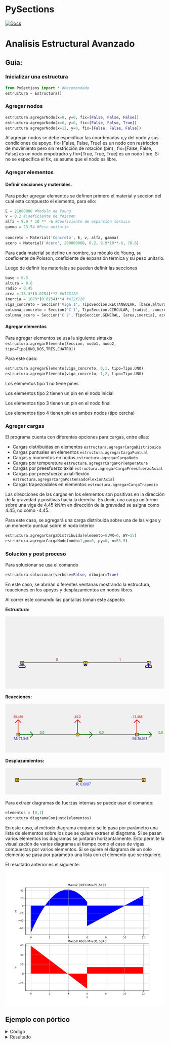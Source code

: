 # PySections

[![Docs](https://github.com/ZibraMax/PySections/actions/workflows/docs.yml/badge.svg)](https://github.com/ZibraMax/PySections/actions/workflows/docs.yml)

# Analisis Estructural Avanzado

## Guia:

### Inicializar una estructura
```python
from PySections import * #Recomendado
estructura = Estructura() 
```
### Agregar nodos
```python
estructura.agregarNodo(x=0, y=0, fix=[False, False, False])
estructura.agregarNodo(x=6, y=0, fix=[False, False, True])
estructura.agregarNodo(x=12, y=0, fix=[False, False, False])
```
Al agregar nodos se debe especificar las coordenadas x,y del nodo y sus condiciones de apoyo. fix=[False, False, True] es un nodo con restriccion de movimiento pero sin restricción de rotación (pin)
, fix=[False, False, False] es un nodo empotradro y fix=[True, True, True] es un nodo libre. Si no se especifica el fix, se asume que el nodo es libre.

### Agregar elementos
#### Definir secciones y materiales.

Para poder agregar elementos se definen primero el material y seccion del cual esta compuesto el elemento, para ello:

```python
E = 21000000 #Modulo de Young
v = 0.2 #Coeficiente de Poisson
alfa = 9.9 * 10 ** -6 #Coeficiente de expansión térmica
gamma = 23.54 #Peso unitario

concreto = Material('Concreto', E, v, alfa, gamma)
acero = Material('Acero', 200000000, 0.2, 9.9*10**-6, 78.6)
```
Para cada material se define un nombre, su módulo de Young, su coeficiente de Poisson, coeficiente de expansión térmica y su peso unitario.

Luego de definir los materiales se pueden definir las secciones
```python
base = 0.3
altura = 0.6
radio = 0.45
area = 35.3*(0.0254)**2 #W12X120
inercia = 1070*(0.0254)**4 #W12X120
viga_concreto = Seccion('Viga 1', TipoSeccion.RECTANGULAR, [base,altura], concreto)
columna_concreto = Seccion('C 1', TipoSeccion.CIRCULAR, [radio], concreto)
columna_acero = Seccion('C 2', TipoSeccion.GENERAL, [area,inercia], acero)
```
#### Agregar elementos

Para agregar elementos se usa la siguiente sintaxis `estructura.agregarElemento(Seccion, nodo1, nodo2, tipo=Tipo[UNO,DOS,TRES,CUATRO])`

Para este caso:
```Python
estructura.agregarElemento(viga_concreto, 0,1, tipo=Tipo.UNO)
estructura.agregarElemento(viga_concreto, 1,2, tipo=Tipo.UNO)
```

Los elementos tipo 1 no tiene pines

Los elementos tipo 2 tienen un pin en el nodo inicial

Los elementos tipo 3 tienen un pin en el nodo final

Los elementos tipo 4 tienen pin en ambos nodos (tipo cercha)

### Agregar cargas

El programa cuenta con diferentes opciones para cargas, entre ellas:

- Cargas distribuidas en elementos `estructura.agregarCargaDistribuida`
- Cargas puntuales en elementos `estructura.agregarCargaPuntual`
- Cargas y momentos en nodos `estructura.agregarCargaNodo`
- Cargas por temperatura `estructura.agregarCargaPorTemperatura`
- Cargas por preesfuerzo axial `estructura.agregarCargaPreesfuerzoAxial`
- Cargas por preesfuerzo axial-flexión `estructura.agregarCargaPostensadoFlexionAxial`
- Cargas trapezoidales en elementos `estructura.agregarCargaTrapecio`

Las direcciones de las cargas en los elementos son positivas en la dirección de la gravedad y positivas hacia la derecha. Es decir, una carga uniforme sobre una viga de 4.45 kN/m en dirección de la gravedad se asigna como 4.45, no como -4.45.

Para este caso, se agregará una carga distribuida sobre una de las vigas y un momento puntual sobre el nodo interior

```Python
estructura.agregarCargaDistribuida(elemento=0,WX=0, WY=15)
estructura.agregarCargaNodo(nodo=1,px=0, py=0, m=63.5)
```

### Solución y post proceso

Para solucionar se usa el comando
```Python
estructura.solucionar(verbose=False, dibujar=True)
```

En este caso, se abrirán diferentes ventanas mostrando la estructura, reacciones en los apoyos y desplazamientos en nodos libres.

Al correr este comando las pantallas toman este aspecto:

**Estructura:**

<img src='https://raw.githubusercontent.com/ZibraMax/PySections/master/Test/Imagenes/Estructura.jpeg'>


**Reacciones:**


<img src='https://raw.githubusercontent.com/ZibraMax/PySections/master/Test/Imagenes/Reacciones.jpeg'>

**Desplazamientos:**


<img src='https://raw.githubusercontent.com/ZibraMax/PySections/master/Test/Imagenes/Desplazamientos.jpeg'>

Para extraer diagramas de fuerzas internas se puede usar el comando:

```Python
elementos = [0,1]
estructura.diagramaConjunto(elementos)
```

En este caso, al método diagrama conjunto se le pasa por parámetro una lista de elementos sobre los que se quiere extraer el diagrama. Si se pasan varios elementos los diagramas se juntarán horizontalmente. Esto permite la visualización de varios diagramas al tiempo como el caso de vigas compuestas por varios elementos. Si se quiere el diagrama de un solo elemento se pasa por parámetro una lista con el elemento que se requiere.

El resultado anterior es el siguiente:

<img src='https://raw.githubusercontent.com/ZibraMax/PySections/master/Test/Imagenes/Diagrama.png'>


## Ejemplo con pórtico
<details>
<summary>Código</summary>

```python
from PySections import *  # Recomendado


E = 21000000  # Modulo de Young
v = 0.2  # Coeficiente de Poisson
alfa = 9.9 * 10 ** -6  # Coeficiente de expansión térmica
gamma = 23.54  # Peso unitario

concreto = Material('Concreto', E, v, alfa, gamma)
acero = Material('Acero', 200000000, 0.2, 9.9*10**-6, 78.6)

base = 0.3
altura = 0.6
radio = 0.45
area = 35.3*(0.0254)**2  # W12X120
inercia = 1070*(0.0254)**4  # W12X120
viga_concreto = Seccion('Viga 1', TipoSeccion.RECTANGULAR, [
                        base, altura], concreto)
columna_concreto = Seccion('C 1', TipoSeccion.CIRCULAR, [radio], concreto)
columna_acero = Seccion('C 2', TipoSeccion.GENERAL, [area, inercia], acero)

estructura = Estructura()
vanos = [4.5, 3.5/2, 3.5/2, 4.5, 0]
alturas = [4, 3, 3, 3, 0]
W = 40
offset = 2
#Creación de nodos
Y = 0
for altura in alturas:
    X = 0
    for vano in vanos:
        estructura.agregarNodo(
            x=X, y=Y, fix=[1-(Y == 0), 1-(Y == 0), 1-(Y == 0)])
        X += vano
    Y += altura
#Creación de vigas
for i in range(1, len(alturas)):
    for j in range(len(vanos)-1):
        nodo = i*len(vanos)+j
        estructura.agregarElemento(viga_concreto, nodo, nodo+1)
#Creación de columnas
for i in range(len(vanos)):
    for j in range(len(alturas)-1):
        nodo = j*len(vanos)
        if i != offset:
            estructura.agregarElemento(
                columna_concreto, nodo+i, nodo+len(vanos)+i)
#Creación de riostras
for j in range(len(alturas)-1):
    base = j*len(vanos)+offset
    top = (j+1)*len(vanos)+offset
    if j % 2 == 0:
        nodo1 = base
        nodo2 = top-1
        nodo3 = top+1
        estructura.agregarElemento(
            columna_acero, nodo1, nodo2, tipo=Tipo.CUATRO)
        estructura.agregarElemento(
            columna_acero, nodo1, nodo3, tipo=Tipo.CUATRO)
    else:
        nodo1 = top
        nodo2 = base-1
        nodo3 = base+1
        estructura.agregarElemento(
            columna_acero, nodo2, nodo1, tipo=Tipo.CUATRO)
        estructura.agregarElemento(
            columna_acero, nodo3, nodo1, tipo=Tipo.CUATRO)
#Creación de cargas
for i in range((len(vanos)-1)*(len(alturas)-1)):
    estructura.agregarCargaElemento(elemento=i, wy=W)

for j in range(len(alturas)-1):
    nodo = j*len(vanos)
    fact = j/(len(alturas)-1)
    estructura.agregarCargaNodo(nodo=nodo, px=300*fact, py=0, m=0)

estructura.solucionar(True, True)


for j in range(len(alturas)-1):
    elementos = (np.array(list(range(len(vanos)-1))) +
                 (len(alturas)-1)*j).tolist()
    estructura.diagramaConjunto(elementos)
```
</details>

<details>
<summary>Resultado</summary>

**Estructura:**

<img src='https://raw.githubusercontent.com/ZibraMax/PySections/master/Test/Imagenes/Estructura2.jpeg'>

**Reacciones:**

<img src='https://raw.githubusercontent.com/ZibraMax/PySections/master/Test/Imagenes/Reacciones2.jpeg'>

**Desplazamientos:**

<img src='https://raw.githubusercontent.com/ZibraMax/PySections/master/Test/Imagenes/Desplazamientos2.jpeg'>

**Diagramas:**
Viga del primer piso

<img src='https://raw.githubusercontent.com/ZibraMax/PySections/master/Test/Imagenes/Diagramas2.png'>
</details>
